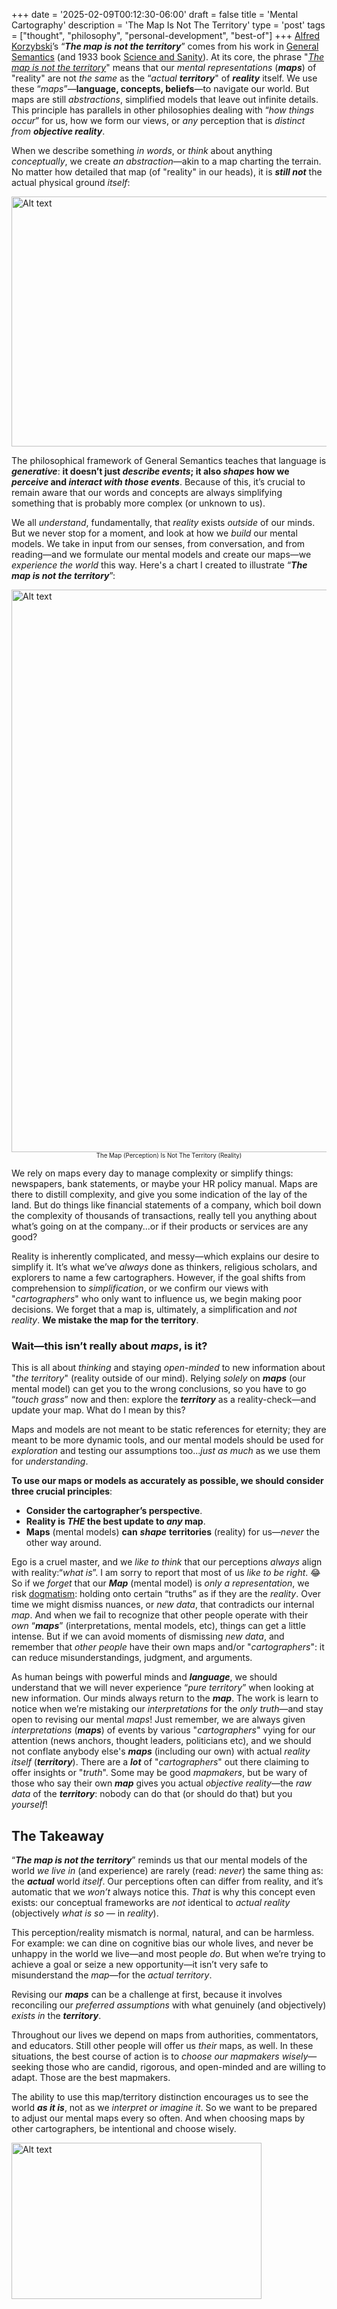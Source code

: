 +++
date = '2025-02-09T00:12:30-06:00'
draft = false
title = 'Mental Cartography'
description = 'The Map Is Not The Territory'
type = 'post'
tags = ["thought", "philosophy", "personal-development", "best-of"]
+++
[Alfred Korzybski](https://en.wikipedia.org/wiki/Alfred_Korzybski)’s “_**The map is not the territory**_” comes from his work in [General Semantics](https://en.wikipedia.org/wiki/General_semantics) (and 1933 book [Science and Sanity](https://en.wikipedia.org/wiki/Science_and_Sanity)). At its core, the phrase "[*The map is not the territory*](https://en.wikipedia.org/wiki/Map–territory_relation)" means that our *mental representations* (_**maps**_) of "reality" are not *the same* as the “*actual* ***territory***" of _**reality**_ itself. We use these “*maps*”—**language, concepts, beliefs**—to navigate our world. But maps are still *abstractions*, simplified models that leave out infinite details. This principle has parallels in other philosophies dealing with “*how things occur*” for us, how we form our views, or *any* perception that is *distinct from* _**objective reality**_.

When we describe something *in words*, or *think* about anything *conceptually*, we create *an abstraction*—akin to a map charting the terrain. No matter how detailed that map (of "reality" in our heads), it is _**still not**_ the actual physical ground *itself*:  

<img src="https://julianwest.me/Blog/posts/images/topographic-map.jpg" alt="Alt text" width="800" height="400"> 

The philosophical framework of General Semantics teaches that language is _**generative**_: **it doesn’t just *describe events*; it also *shapes* how we *perceive* and *interact with those events***. Because of this, it’s crucial to remain aware that our words and concepts are always simplifying something that is probably more complex (or unknown to us).

We all *understand*, fundamentally, that *reality* exists *outside* of our minds.  But we never stop for a moment, and look at how we *build* our mental models.  We take in input from our senses, from conversation, and from reading—and we formulate our mental models and create our maps—we *experience the world* this way.  Here's a chart I created to illustrate “_**The map is not the territory**_”:  

<img src="https://julianwest.me/Blog/posts/images/map-territory.jpg" alt="Alt text" width="800" height="900"> 
<center> <small> <small>  The Map (Perception) Is Not The Territory (Reality)   </small> </small> </center>

We rely on maps every day to manage complexity or simplify things: newspapers, bank statements, or maybe your HR policy manual. Maps are there to distill complexity, and give you some indication of the lay of the land.  But do things like financial statements of a company, which boil down the complexity of thousands of transactions, really tell you anything about what’s going on at the company...or if their products or services are any good?  

Reality is inherently complicated, and messy—which explains our desire to simplify it.  It’s what we’ve *always* done as thinkers, religious scholars, and explorers to name a few cartographers. However, if the goal shifts from comprehension to *simplification*, or we confirm our views with "*cartographers*" who only want to influence us, we begin making poor decisions. We forget that a map is, ultimately, a simplification and *not reality*.  **We mistake the map for the territory**.  

### Wait—this isn’t really about *maps*, is it?

This is all about *thinking* and staying *open-minded* to new information about "*the territory*" (reality outside of our mind).  Relying *solely* on _**maps**_ (our mental model) can get you to the wrong conclusions, so you have to go “*touch grass*” now and then: explore the _**territory**_ as a reality-check—and update your map. What do I mean by this?   

Maps and models are not meant to be static references for eternity; they are meant to be more dynamic tools, and our mental models should be used for *exploration* and testing our assumptions too...*just as much* as we use them for *understanding*.  

**To use our maps or models as accurately as possible, we should consider three crucial principles**:  

- **Consider the cartographer’s perspective**.  
- **Reality is *THE* the best update to *any* map**.  
- **Maps** (mental models) **can**  _**shape**_ **territories** (reality) for us—*never* the other way around.  

Ego is a cruel master, and we *like to think* that our perceptions *always* align with reality:“*what is*”.  I am sorry to report that most of us *like to be right*.  😂  So if we *forget* that our _**Map**_ (mental model) is *only a representation*, we risk [dogmatism](https://en.wiktionary.org/wiki/dogmatism): holding onto certain “truths” as if they are the *reality*. Over time we might dismiss nuances, or *new data*, that contradicts our internal *map*. And when we fail to recognize that other people operate with their *own* “_**maps**_” (interpretations, mental models, etc), things can get a little intense. But if we can avoid moments of dismissing *new data*, and remember that *other people* have their own maps and/or "*cartographers*": it can reduce misunderstandings, judgment, and arguments.  

As human beings with powerful minds and ***language***, we should understand that we will never experience “*pure territory*” when looking at new information.  Our minds always return to the ***map***.  The work is learn to notice when we’re mistaking our *interpretations* for the *only truth*—and stay open to revising our mental *maps*!  Just remember, we are always given *interpretations* (***maps***) of events by various "*cartographers*" vying for our attention (news anchors, thought leaders, politicians etc), and we should not conflate anybody else's ***maps*** (including our own) with actual *reality itself* (***territory***).  There are a ***lot*** of "*cartographers*" out there claiming to offer insights or "*truth*".  Some may be good *mapmakers*, but be wary of those who say their own ***map*** gives you actual *objective reality*—the *raw data* of the ***territory***: nobody can do that (or should do that) but you *yourself*!   

## The Takeaway

“_**The map is not the territory**_” reminds us that our mental models of the world *we live in* (and experience) are rarely (read: *never*) the same thing as: the ***actual*** world *itself*. Our perceptions often can differ from reality, and it’s automatic that we *won’t* always notice this. *That* is why this concept even exists: our conceptual frameworks are *not* identical to *actual reality* (objectively *what is so* — in *reality*).  

This perception/reality mismatch is normal, natural, and can be harmless.  For example: we can dine on cognitive bias our whole lives, and never be unhappy in the world we live—and most people *do*.  But when we’re trying to achieve a goal or seize a new opportunity—it isn’t very safe to misunderstand the *map*—for the *actual territory*.

Revising our ***maps*** can be a challenge at first, because it involves reconciling our *preferred assumptions* with what genuinely (and objectively) *exists in* the ***territory***.  

Throughout our lives we depend on maps from authorities, commentators, and educators. Still other people will offer us *their* maps, as well.  In these situations, the best course of action is to *choose our mapmakers wisely*—seeking those who are candid, rigorous, and open-minded and are willing to adapt.  Those are the best mapmakers.

The ability to use this map/territory distinction encourages us to see the world ***as it is***, not as we *interpret or imagine it*.  So we want to be prepared to adjust our mental maps every so often.  And when choosing maps by other cartographers, be intentional and choose wisely.  

<img src="https://julianwest.me/Blog/posts/images/MOR-diagram.jpg" alt="Alt text" width="400" height="250"> 